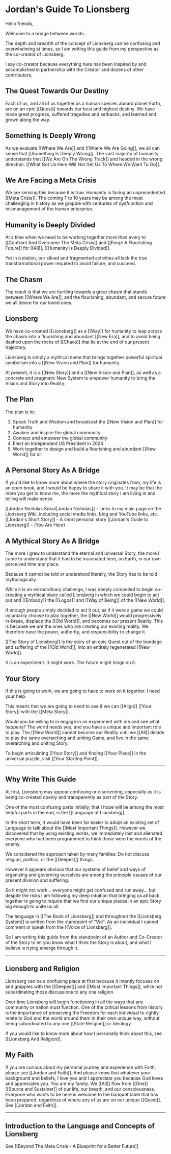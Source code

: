 # Jordan's Guide To Lionsberg

Hello friends, 

Welcome to a bridge between worlds. 

The depth and breadth of the concept of Lionsberg can be confusing and overwhelming at times, so I am writing this guide from my perspective as the co-creator of Lionsberg. 

I say co-creator because everything here has been inspired by and accomplished in partnership with the Creator and dozens of other contributors. 

## The Quest Towards Our Destiny 

Each of us, and all of us together as a human species aboard planet Earth, are on an epic [[Quest]] towards our best and highest destiny. We have made great progress, suffered tragedies and setbacks, and learned and grown along the way. 

## Something Is Deeply Wrong 

As we evaluate [[Where We Are]] and [[Where We Are Going]], we all can sense that [[Something Is Deeply Wrong]]. The vast majority of humanity understands that [[We Are On The Wrong Track]] and headed in the wrong direction. [[What Got Us Here Will Not Get Us To Where We Want To Go]]. 

## We Are Facing a Meta Crisis 

We are sensing this because it is true. Humanity is facing an unprecedented [[Meta Crisis]]. The coming 7 to 10 years may be among the most challenging in history as we grapple with centuries of dysfunction and mismanagement of the human enterprise. 

## Humanity is Deeply Divided

At a time when we need to be working together more than every to [[Confront And Overcome The Meta Crisis]] and [[Forge A Flourishing Future]] for [[All]], [[Humanity Is Deeply Divided]]. 

Yet in isolation, our siloed and fragmented activities all lack the true transformational power required to avoid failure, and succeed. 

## The Chasm 

The result is that we are hurtling towards a great chasm that stands between [[Where We Are]], and the flourishing, abundant, and secure future we all desire for our loved ones. 

## Lionsberg 

We have co-created [[Lionsberg]] as a [[Way]] for humanity to leap across the chasm into a flourishing and abundant [[New Era]], and to avoid being dashed upon the rocks of [[Chaos]] that lie at the end of our present trajectory. 

Lionsberg is simply a mythical name that brings together powerful spiritual symbolism into a [[New Vision and Plan]] for humanity. 

At present, it is a [[New Story]] and a [[New Vision and Plan]], as well as a concrete and pragmatic New System to empower humanity to bring the Vision and Story into Reality. 

## The Plan 

The plan is to: 

1. Speak Truth and Wisdom and broadcast the [[New Vision and Plan]] for humanity   
2. Awaken and inspire the global community  
3. Connect and empower the global community 
4. Elect an Independent US President in 2024  
5. Work together to design and build a flourishing and abundant [[New World]] for all  

## A Personal Story As A Bridge
If you'd like to know more about where the story originates from, my life is an open book, and I would be happy to share it with you. It may be that the more you get to know me, the more the mythical story I am living in and telling will make sense. 

[[Jordan Nicholas Sukut|Jordan Nicholas]] - Links to my main page on the Lionsberg Wiki, including social media links, blog and YouTube links, etc.  
[[Jordan's Short Story]]  - A short personal story 
[[Jordan's Guide to Lionsberg]] - (You Are Here)

## A Mythical Story As A Bridge
The more I grew to understand the eternal and universal Story, the more I came to understand that it had to be incarnated here, on Earth, in our own perceived time and place. 

Because it cannot be told or understood literally, the Story has to be told mythologically.  

While it is an extraordinary challenge, I was deeply compelled to begin co-creating a mythical place called Lionsberg in which we could begin to act out and [[Embody]] the [[Logos]] and [[Way of Being]] of the [[New World]]. 

If enough people simply decided to act it out, as if it were a game we could voluntarily choose to play together, the [[New World]] would progressively in-break, displace the [[Old World]], and becomes our present Reality. This is because we are the ones who are creating our existing reality. We therefore have the power, authority, and responsibility to change it. 

[[The Story of Lionsberg]] is the story of an epic Quest out of the bondage and suffering of the [[Old World]], into an entirely regenerated [[New World]].  

It is an experiment. It might work. The future might hinge on it. 

## Your Story

If this is going to work, we are going to have to work on it together. I need your help. 

This means that we are going to need to see if we can [[Align]] [[Your Story]] with the [[Meta Story]].  

Would you be willing to in engage in an experiment with me and see what happens? The world needs you, and you have a unique and important role to play. The [[New World]] cannot become our Reality until we [[All]] decide to play the same overarching and uniting Game, and live in the same overarching and uniting Story. 

To begin articulating [[Your Story]] and finding [[Your Place]] in the universal puzzle, visit [[Your Starting Point]]. 
___
## Why Write This Guide
At first, Lionsberg may appear confusing or disorienting, especially as it is being co-created openly and transparently as part of the Story. 

One of the most confusing parts initially, that I hope will be among the most helpful parts in the end, is the [[Language of Lionsberg]]. 

In the short term, it would have been far easier to adopt an existing set of Language to talk about the [[Most Important Things]]. However we discovered that by using existing words, we immediately lost and alienated everyone who had been programmed to think those were the words of the enemy. 

We considered the approach taken by many families: Do not discuss religion, politics, or the [[Deepest]] things. 

However it appears obvious that our systems of belief and ways of organizing and governing ourselves are among the principle causes of our present division and suffering.  

So it might not work... everyone might get confused and run away... but despite the risks I am following my deep intuition that bringing us all back together is going to require that we find our unique places in an epic Story big enough to unite us all. 

The language in [[The Book of Lionsberg]] and throughout the [[Lionsberg System]] is written from the standpoint of "We". As an individual I cannot comment or speak from the [[Voice of Lionsberg]]. 

So I am writing this guide from the standpoint of an Author and Co-Creator of the Story to let you know what I think the Story is about, and what I believe is trying emerge through it. 

___
## Lionsberg and Religion
Lionsberg can be a confusing place at first because it intently focuses on and grapples with the [[Deepest]] and [[Most Important Things]], while not subordinating those discussions to any one religion. 

Over time Lionsberg will begin functioning in all the ways that any community or nation must function. One of the critical lessons from history is the importance of preserving the Freedom for each individual to rightly relate to God and the world around them in their own unique way, without being subordinated to any one [[State Religion]] or Ideology. 

If you would like to know more about how I personally think about this, see [[Lionsberg And Religion]]. 

## My Faith 

If you are curious about my personal journey and experience with Faith, please see [[Jordan and Faith]]. And please know that whatever your background and beliefs, I love you and I appreciate you because God loves and appreciates you. You are my family. We [[All]] flow from [[One]] [[Source and Sustainer]] of our life, our breath, and our consciousness. Everyone who wants to be here is welcome to the banquet table that has been prepared, regardless of where any of us are on our unique [[Quest]]. See [[Jordan and Faith]]. 
___
## Introduction to the Language and Concepts of Lionsberg 

See [[Beyond The Meta Crisis - A Blueprint for a Better Future]]
